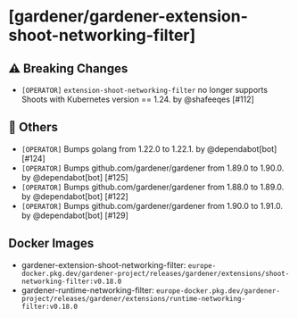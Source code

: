 # [gardener/gardener-extension-shoot-networking-filter]

## ⚠️ Breaking Changes

- `[OPERATOR]` `extension-shoot-networking-filter` no longer supports Shoots with Кubernetes version == 1.24. by @shafeeqes [#112]
## 🏃 Others

- `[OPERATOR]` Bumps golang from 1.22.0 to 1.22.1. by @dependabot[bot] [#124]
- `[OPERATOR]` Bumps github.com/gardener/gardener from 1.89.0 to 1.90.0. by @dependabot[bot] [#125]
- `[OPERATOR]` Bumps github.com/gardener/gardener from 1.88.0 to 1.89.0. by @dependabot[bot] [#122]
- `[OPERATOR]` Bumps github.com/gardener/gardener from 1.90.0 to 1.91.0. by @dependabot[bot] [#129]

## Docker Images
- gardener-extension-shoot-networking-filter: `europe-docker.pkg.dev/gardener-project/releases/gardener/extensions/shoot-networking-filter:v0.18.0`
- gardener-runtime-networking-filter: `europe-docker.pkg.dev/gardener-project/releases/gardener/extensions/runtime-networking-filter:v0.18.0`
